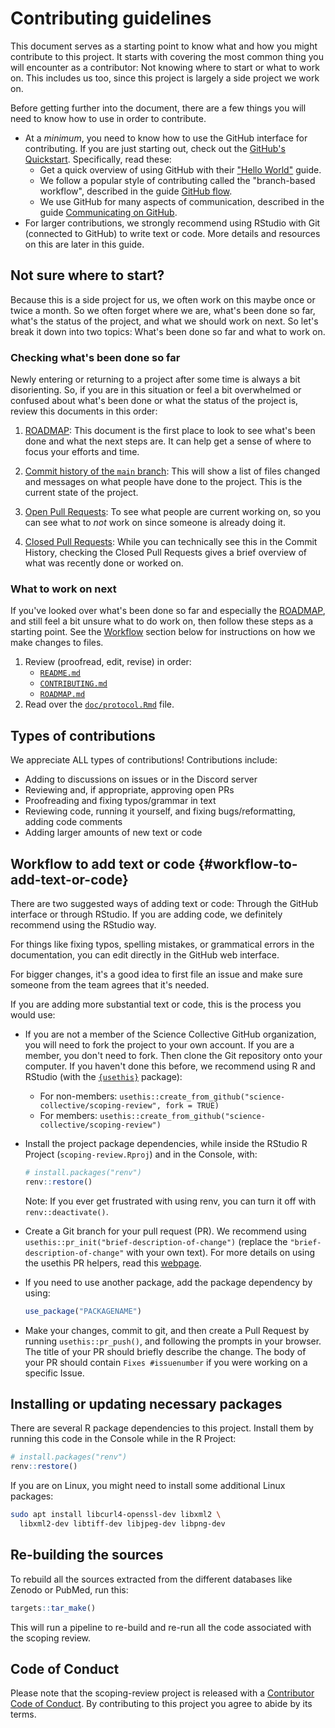 # Contributing guidelines

This document serves as a starting point to know what and how you might
contribute to this project. It starts with covering the most common
thing you will encounter as a contributor: Not knowing where to start or
what to work on. This includes us too, since this project is largely a
side project we work on.

<!-- TODO: Eventually convert this over into its own generic document that other files can refer to? -->

Before getting further into the document, there are a few things you
will need to know how to use in order to contribute.

-   At a *minimum*, you need to know how to use the GitHub interface for
    contributing. If you are just starting out, check out the [GitHub's
    Quickstart](https://docs.github.com/en/get-started/quickstart).
    Specifically, read these:
    -   Get a quick overview of using GitHub with their ["Hello
        World"](https://docs.github.com/en/get-started/quickstart/hello-world)
        guide.
    -   We follow a popular style of contributing called the
        "branch-based workflow", described in the guide [GitHub
        flow](https://docs.github.com/en/get-started/quickstart/github-flow).
    -   We use GitHub for many aspects of communication, described in
        the guide [Communicating on
        GitHub](https://docs.github.com/en/get-started/quickstart/communicating-on-github).
-   For larger contributions, we strongly recommend using RStudio with
    Git (connected to GitHub) to write text or code. More details and
    resources on this are later in this guide.

## Not sure where to start?

Because this is a side project for us, we often work on this maybe once
or twice a month. So we often forget where we are, what's been done so
far, what's the status of the project, and what we should work on next.
So let's break it down into two topics: What's been done so far and what
to work on.

### Checking what's been done so far

Newly entering or returning to a project after some time is always a bit
disorienting. So, if you are in this situation or feel a bit overwhelmed
or confused about what's been done or what the status of the project is,
review this documents in this order:

1.  [ROADMAP](ROADMAP.md): This document is the first place to look to
    see what's been done and what the next steps are. It can help get a
    sense of where to focus your efforts and time.

2.  [Commit history of the `main`
    branch](https://github.com/science-collective/scoping-review/commits/main):
    This will show a list of files changed and messages on what people
    have done to the project. This is the current state of the project.

3.  [Open Pull
    Requests](https://github.com/science-collective/scoping-review/pulls):
    To see what people are current working on, so you can see what to
    *not* work on since someone is already doing it.

4.  [Closed Pull
    Requests](https://github.com/science-collective/scoping-review/pulls?q=is%3Apr+is%3Aclosed):
    While you can technically see this in the Commit History, checking
    the Closed Pull Requests gives a brief overview of what was recently
    done or worked on.

### What to work on next

If you've looked over what's been done so far and especially the
[ROADMAP](ROADMAP.md), and still feel a bit unsure what to do work on,
then follow these steps as a starting point. See the
[Workflow](#workflow-to-add-text-or-code) section below for instructions
on how we make changes to files.

1.  Review (proofread, edit, revise) in order:
    -   [`README.md`](README.md)
    -   [`CONTRIBUTING.md`](CONTRIBUTING.md)
    -   [`ROADMAP.md`](ROADMAP.md)
2.  Read over the [`doc/protocol.Rmd`](doc/protocol.Rmd) file.

## Types of contributions

We appreciate ALL types of contributions! Contributions include:

-   Adding to discussions on issues or in the Discord server
-   Reviewing and, if appropriate, approving open PRs
-   Proofreading and fixing typos/grammar in text
-   Reviewing code, running it yourself, and fixing bugs/reformatting,
    adding code comments
-   Adding larger amounts of new text or code

## Workflow to add text or code {#workflow-to-add-text-or-code}

There are two suggested ways of adding text or code: Through the GitHub
interface or through RStudio. If you are adding code, we definitely
recommend using the RStudio way.

For things like fixing typos, spelling mistakes, or grammatical errors
in the documentation, you can edit directly in the GitHub web interface.

For bigger changes, it's a good idea to first file an issue and make
sure someone from the team agrees that it's needed.

If you are adding more substantial text or code, this is the process you
would use:

-   If you are not a member of the Science Collective GitHub
    organization, you will need to fork the project to your own account.
    If you are a member, you don't need to fork. Then clone the Git
    repository onto your computer. If you haven't done this before, we
    recommend using R and RStudio (with the
    [`{usethis}`](https://usethis.r-lib.org) package):

    -   For non-members:
        `usethis::create_from_github("science-collective/scoping-review", fork = TRUE)`
    -   For members:
        `usethis::create_from_github("science-collective/scoping-review")`

-   Install the project package dependencies, while inside the RStudio R
    Project (`scoping-review.Rproj`) and in the Console, with:

    ``` r
    # install.packages("renv")
    renv::restore()
    ```

    Note: If you ever get frustrated with using renv, you can turn it
    off with `renv::deactivate()`.

-   Create a Git branch for your pull request (PR). We recommend using
    `usethis::pr_init("brief-description-of-change")` (replace the
    `"brief-description-of-change"` with your own text). For more
    details on using the usethis PR helpers, read this
    [webpage](https://usethis.r-lib.org/articles/pr-functions.html).

-   If you need to use another package, add the package dependency by
    using:

    ``` r
    use_package("PACKAGENAME")
    ```

-   Make your changes, commit to git, and then create a Pull Request by
    running `usethis::pr_push()`, and following the prompts in your
    browser. The title of your PR should briefly describe the change.
    The body of your PR should contain `Fixes #issuenumber` if you were
    working on a specific Issue.

## Installing or updating necessary packages

There are several R package dependencies to this project. Install them
by running this code in the Console while in the R Project:

``` r
# install.packages("renv")
renv::restore()
```

If you are on Linux, you might need to install some additional Linux
packages:

``` bash
sudo apt install libcurl4-openssl-dev libxml2 \
  libxml2-dev libtiff-dev libjpeg-dev libpng-dev
```

## Re-building the sources

To rebuild all the sources extracted from the different databases like
Zenodo or PubMed, run this:

``` r
targets::tar_make()
```

This will run a pipeline to re-build and re-run all the code associated
with the scoping review.

## Code of Conduct

Please note that the scoping-review project is released with a
[Contributor Code of Conduct](CODE_OF_CONDUCT.md). By contributing to
this project you agree to abide by its terms.
